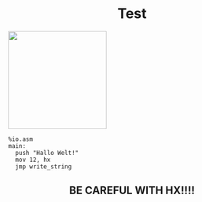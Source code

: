 <center><h1>Test</h1></center>
<img src="https://triploit.github.io/assets/images/logo-test-1400x1400-72.png" style="width:200px;height:200px;"></img>
 
<div class="language-nasm highlighter-rouge"><pre class="highlight"><code><span class="cp">%io.asm</span>
<span class="n">main</span><span class="o">:</span>
  <span class="k">push</span> <span class="s">"Hallo Welt!"</span>
  <span class="k">mov</span> <span class="mi">12</span><span class="p">,</span> <span class="n">hx</span>
  <span class="k">jmp</span> <span class="n">write_string</span>
</code></pre>

</div>
<dl>
<center><h2>BE CAREFUL WITH HX!!!!</h2></center>
</dl>
<!-- Test -->
